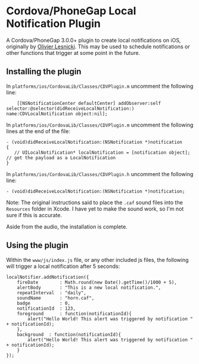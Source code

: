 Cordova/PhoneGap Local Notification Plugin
==========================================

A Cordova/PhoneGap 3.0.0+ plugin to create local notifications on iOS, originally by [Olivier Lesnicki](https://github.com/olivierlesnicki/cordova-ios-LocalNotification). This may be used to 
schedule notifications or other functions that trigger at some point in the future.

Installing the plugin
---------------------

In `platforms/ios/CordovaLib/Classes/CDVPlugin.m` uncomment the following line:

		[[NSNotificationCenter defaultCenter] addObserver:self selector:@selector(didReceiveLocalNotification:) name:CDVLocalNotification object:nil];

In `platforms/ios/CordovaLib/Classes/CDVPlugin.m` uncomment the following lines at the end of the file:

    - (void)didReceiveLocalNotification:(NSNotification *)notification
    {
       // UILocalNotification* localNotification = [notification object]; // get the payload as a LocalNotification
    }

In `platforms/ios/CordovaLib/Classes/CDVPlugin.h` uncomment the following line:

    - (void)didReceiveLocalNotification:(NSNotification *)notification;

Note: The original instructions said to place the `.caf` sound files into the `Resources` folder in Xcode. I have yet to make the sound work, so I'm not sure if this is accurate.

Aside from the audio, the installation is complete.

Using the plugin
----------------

Within the `www/js/index.js` file, or any other included js files, the following will trigger a local notification after 5 seconds:

    localNotifier.addNotification({
    	fireDate        : Math.round(new Date().getTime()/1000 + 5),
    	alertBody       : "This is a new local notification.",
    	repeatInterval  : "daily",
    	soundName       : "horn.caf",
    	badge           : 0,
    	notificationId  : 123,
    	foreground      : function(notificationId){ 
    		alert("Hello World! This alert was triggered by notification " + notificationId); 
    	},
    	background	: function(notificationId){
    		alert("Hello World! This alert was triggered by notification " + notificationId);
    	}    		
    });